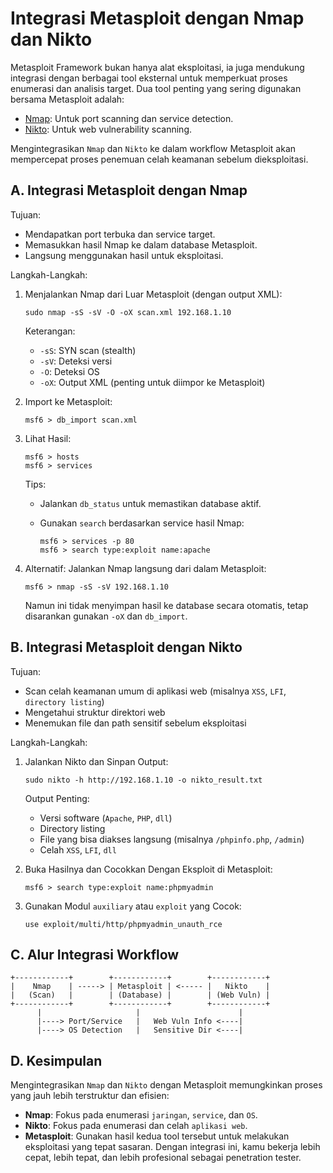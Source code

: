 # Integrasi Metasploit dengan Nmap dan Nikto

Metasploit Framework bukan hanya alat eksploitasi, ia juga mendukung integrasi dengan berbagai tool eksternal untuk memperkuat proses enumerasi dan analisis target. Dua tool penting yang sering digunakan bersama Metasploit adalah:
- [Nmap](https://nmap.org/): Untuk port scanning dan service detection.
- [Nikto](https://www.cirt.net/Nikto2): Untuk web vulnerability scanning.

Mengintegrasikan `Nmap` dan `Nikto` ke dalam workflow Metasploit akan mempercepat proses penemuan celah keamanan sebelum dieksploitasi.

## A. Integrasi Metasploit dengan Nmap

Tujuan:
- Mendapatkan port terbuka dan service target.
- Memasukkan hasil Nmap ke dalam database Metasploit.
- Langsung menggunakan hasil untuk eksploitasi.

Langkah-Langkah:

1. Menjalankan Nmap dari Luar Metasploit (dengan output XML):

   ```
   sudo nmap -sS -sV -O -oX scan.xml 192.168.1.10
   ```

   Keterangan:
   - `-sS`: SYN scan (stealth)
   - `-sV`: Deteksi versi
   - `-O`: Deteksi OS
   - `-oX`: Output XML (penting untuk diimpor ke Metasploit)

2. Import ke Metasploit:

   ```
   msf6 > db_import scan.xml
   ```

3. Lihat Hasil:

   ```
   msf6 > hosts
   msf6 > services
   ```

   Tips:
   - Jalankan `db_status` untuk memastikan database aktif.
   - Gunakan `search` berdasarkan service hasil Nmap:
  
     ```
     msf6 > services -p 80
     msf6 > search type:exploit name:apache
     ```

4. Alternatif: Jalankan Nmap langsung dari dalam Metasploit:

   ```
   msf6 > nmap -sS -sV 192.168.1.10
   ```

   Namun ini tidak menyimpan hasil ke database secara otomatis, tetap disarankan gunakan `-oX` dan `db_import`.

## B. Integrasi Metasploit dengan Nikto

Tujuan:
- Scan celah keamanan umum di aplikasi web (misalnya `XSS`, `LFI`, `directory listing`)
- Mengetahui struktur direktori web
- Menemukan file dan path sensitif sebelum eksploitasi

Langkah-Langkah:

1. Jalankan Nikto dan Sinpan Output:

   ```
   sudo nikto -h http://192.168.1.10 -o nikto_result.txt
   ```

   Output Penting:
   - Versi software (`Apache`, `PHP`, `dll`)
   - Directory listing
   - File yang bisa diakses langsung (misalnya `/phpinfo.php`, `/admin`)
   - Celah `XSS`, `LFI`, `dll`

2. Buka Hasilnya dan Cocokkan Dengan Eksploit di Metasploit:

   ```
   msf6 > search type:exploit name:phpmyadmin
   ```

3. Gunakan Modul `auxiliary` atau `exploit` yang Cocok:

   ```
   use exploit/multi/http/phpmyadmin_unauth_rce
   ```

## C. Alur Integrasi Workflow

```
+------------+        +------------+        +------------+
|    Nmap    | -----> | Metasploit | <----- |   Nikto    |
|   (Scan)   |        | (Database) |        | (Web Vuln) |
+------------+        +------------+        +------------+
      |                     |                      |
      |----> Port/Service   |   Web Vuln Info <----|
      |----> OS Detection   |   Sensitive Dir <----|
```

## D. Kesimpulan

Mengintegrasikan `Nmap` dan `Nikto` dengan Metasploit memungkinkan proses yang jauh lebih terstruktur dan efisien:
- **Nmap**: Fokus pada enumerasi `jaringan`, `service`, dan `OS`.
- **Nikto**: Fokus pada enumerasi dan celah `aplikasi web`.
- **Metasploit**: Gunakan hasil kedua tool tersebut untuk melakukan eksploitasi yang tepat sasaran.
Dengan integrasi ini, kamu bekerja lebih cepat, lebih tepat, dan lebih profesional sebagai penetration tester.
